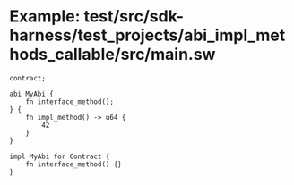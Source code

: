 # Example: test/src/sdk-harness/test_projects/abi_impl_methods_callable/src/main.sw

```sway
contract;

abi MyAbi {
    fn interface_method();
} {
    fn impl_method() -> u64 {
        42
    }
}

impl MyAbi for Contract {
    fn interface_method() {}
}

```
